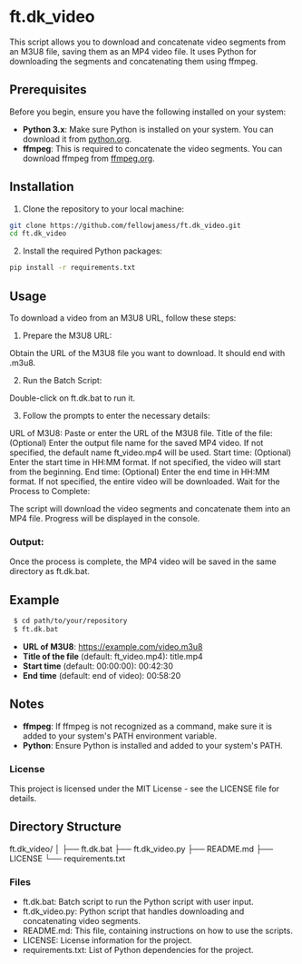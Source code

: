# ft.dk_video
This script allows you to download and concatenate video segments from an M3U8 file, saving them as an MP4 video file. It uses Python for downloading the segments and concatenating them using ffmpeg.

## Prerequisites
Before you begin, ensure you have the following installed on your system:

- **Python 3.x**: Make sure Python is installed on your system. You can download it from [python.org](https://www.python.org/).
- **ffmpeg**: This is required to concatenate the video segments. You can download ffmpeg from [ffmpeg.org](https://ffmpeg.org/).

## Installation
1. Clone the repository to your local machine:

  ```bash
  git clone https://github.com/fellowjamess/ft.dk_video.git
  cd ft.dk_video
  ```

2. Install the required Python packages:

 ```bash
pip install -r requirements.txt
 ```

## Usage
To download a video from an M3U8 URL, follow these steps:

1. Prepare the M3U8 URL:

Obtain the URL of the M3U8 file you want to download. It should end with .m3u8.

2. Run the Batch Script:

Double-click on ft.dk.bat to run it.

3. Follow the prompts to enter the necessary details:

URL of M3U8: Paste or enter the URL of the M3U8 file.
Title of the file: (Optional) Enter the output file name for the saved MP4 video. If not specified, the default name ft_video.mp4 will be used.
Start time: (Optional) Enter the start time in HH:MM
format. If not specified, the video will start from the beginning.
End time: (Optional) Enter the end time in HH:MM
format. If not specified, the entire video will be downloaded.
Wait for the Process to Complete:

The script will download the video segments and concatenate them into an MP4 file. Progress will be displayed in the console.

### Output:

Once the process is complete, the MP4 video will be saved in the same directory as ft.dk.bat.

## Example
 ```bash
  $ cd path/to/your/repository
  $ ft.dk.bat
 ```

+ **URL of M3U8**: https://example.com/video.m3u8
+ **Title of the file** (default: ft_video.mp4): title.mp4
+ **Start time** (default: 00:00:00): 00:42:30
+ **End time** (default: end of video): 00:58:20

## Notes
+ **ffmpeg**: If ffmpeg is not recognized as a command, make sure it is added to your system's PATH environment variable.
+ **Python**: Ensure Python is installed and added to your system's PATH.

### License
This project is licensed under the MIT License - see the LICENSE file for details.

## Directory Structure
ft.dk_video/
│
├── ft.dk.bat
├── ft.dk_video.py
├── README.md
├── LICENSE
└── requirements.txt

### Files
+ ft.dk.bat: Batch script to run the Python script with user input.
+ ft.dk_video.py: Python script that handles downloading and concatenating video segments.
+ README.md: This file, containing instructions on how to use the scripts.
+ LICENSE: License information for the project.
+ requirements.txt: List of Python dependencies for the project.
